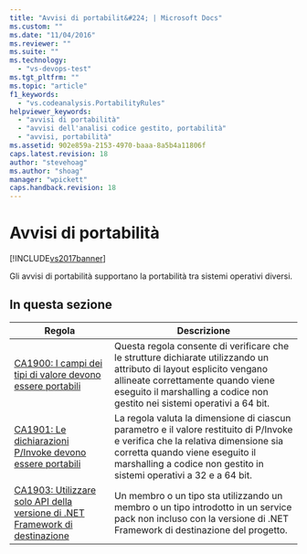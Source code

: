 ```yaml
---
title: "Avvisi di portabilit&#224; | Microsoft Docs"
ms.custom: ""
ms.date: "11/04/2016"
ms.reviewer: ""
ms.suite: ""
ms.technology: 
  - "vs-devops-test"
ms.tgt_pltfrm: ""
ms.topic: "article"
f1_keywords: 
  - "vs.codeanalysis.PortabilityRules"
helpviewer_keywords: 
  - "avvisi di portabilità"
  - "avvisi dell'analisi codice gestito, portabilità"
  - "avvisi, portabilità"
ms.assetid: 902e859a-2153-4970-baaa-8a5b4a11806f
caps.latest.revision: 18
author: "stevehoag"
ms.author: "shoag"
manager: "wpickett"
caps.handback.revision: 18
---
```

# Avvisi di portabilit&#224;
[!INCLUDE[vs2017banner](../code-quality/includes/vs2017banner.md)]

Gli avvisi di portabilità supportano la portabilità tra sistemi operativi diversi.  
  
## In questa sezione  
  
|Regola|Descrizione|  
|------------|-----------------|  
|[CA1900: I campi dei tipi di valore devono essere portabili](../code-quality/ca1900-value-type-fields-should-be-portable.md)|Questa regola consente di verificare che le strutture dichiarate utilizzando un attributo di layout esplicito vengano allineate correttamente quando viene eseguito il marshalling a codice non gestito nei sistemi operativi a 64 bit.|  
|[CA1901: Le dichiarazioni P\/Invoke devono essere portabili](../code-quality/ca1901-p-invoke-declarations-should-be-portable.md)|La regola valuta la dimensione di ciascun parametro e il valore restituito di P\/Invoke e verifica che la relativa dimensione sia corretta quando viene eseguito il marshalling a codice non gestito in sistemi operativi a 32 e a 64 bit.|  
|[CA1903: Utilizzare solo API della versione di .NET Framework di destinazione](../code-quality/ca1903-use-only-api-from-targeted-framework.md)|Un membro o un tipo sta utilizzando un membro o un tipo introdotto in un service pack non incluso con la versione di .NET Framework di destinazione del progetto.|